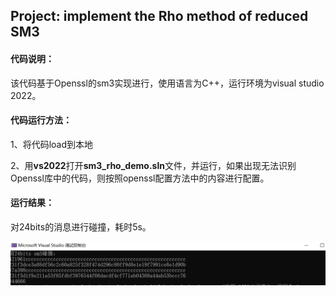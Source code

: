 ## Project: implement the Rho method of reduced SM3

#### 代码说明：

该代码基于Openssl的sm3实现进行，使用语言为C++，运行环境为visual studio 2022。

#### 代码运行方法：

1、将代码load到本地

2、用**vs2022**打开**sm3_rho_demo.sln**文件，并运行，如果出现无法识别Openssl库中的代码，则按照openssl配置方法中的内容进行配置。

#### 运行结果：

对24bits的消息进行碰撞，耗时5s。

![](./result.png)

